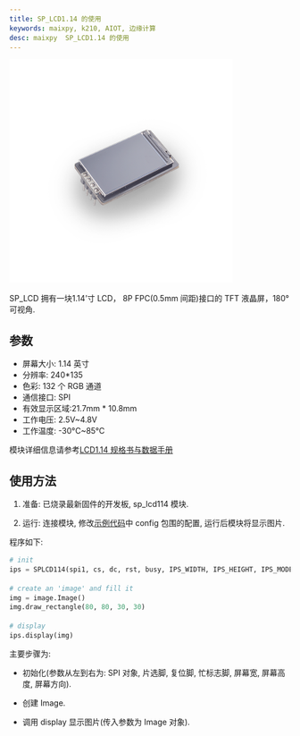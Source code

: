 ```yaml
---
title: SP_LCD1.14 的使用
keywords: maixpy, k210, AIOT, 边缘计算
desc: maixpy  SP_LCD1.14 的使用
---
```



<img src="../../../assets/hardware/module_spmod/sp_lcd1.14.png"/>

SP_LCD 拥有一块1.14’寸 LCD， 8P FPC(0.5mm 间距)接口的 TFT 液晶屏，180°可视角.

## 参数

* 屏幕大小: 1.14 英寸
* 分辨率: 240*135
* 色彩: 132 个 RGB 通道
* 通信接口: SPI
* 有效显示区域:21.7mm * 10.8mm
* 工作电压: 2.5V~4.8V
* 工作温度: -30°C~85°C

模块详细信息请参考[LCD1.14 规格书与数据手册](https://api.dl.sipeed.com/fileList/MAIX/HDK/Spmod_EN/SP-LCD1.14%20Datasheet%20V1.0.pdf)

## 使用方法

1. 准备: 已烧录最新固件的开发板, sp_lcd114 模块.

2. 运行: 连接模块, 修改[示例代码](https://github.com/sipeed/MaixPy_scripts/tree/master/modules/spmod/sp_lcd114)中 config 包围的配置, 运行后模块将显示图片.

程序如下:

```python
# init
ips = SPLCD114(spi1, cs, dc, rst, busy, IPS_WIDTH, IPS_HEIGHT, IPS_MODE)

# create an 'image' and fill it
img = image.Image()
img.draw_rectangle(80, 80, 30, 30)

# display
ips.display(img)
```

主要步骤为:

* 初始化(参数从左到右为: SPI 对象, 片选脚, 复位脚, 忙标志脚, 屏幕宽, 屏幕高度, 屏幕方向).

* 创建 Image.
  
* 调用 display 显示图片(传入参数为 Image 对象).
